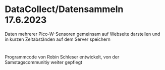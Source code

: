 # DataCollect/Datensammeln             17.6.2023
Daten mehrerer Pico-W-Sensoren gemeinsam auf Webseite darstellen und in kurzen Zeitabständen auf dem Server speichern
#
Programmcode von Robin Schleser entwickelt, von der Samstagscommunitiy weiter gepflegt
